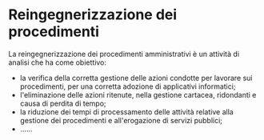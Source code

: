 # Reingegnerizzazione dei procedimenti
La reingegnerizzazione dei procedimenti amministrativi è un attività di analisi che ha come obiettivo:

- la verifica della corretta gestione delle azioni condotte per lavorare sui procedimenti, per una corretta adozione di applicativi informatici;
- l'eliminazione delle azioni ritenute, nella gestione cartacea, ridondanti e causa di perdita di tempo;
- la riduzione dei tempi di processamento delle attività relative alla gestione dei procedimenti e all'erogazione di servizi pubblici;
- ......


